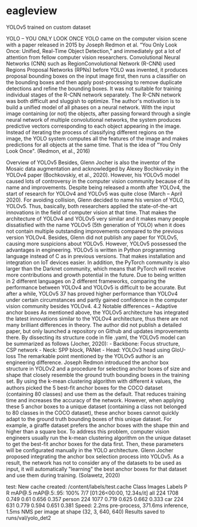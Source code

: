 # eagleview
YOLOv5 trained on custom dataset 




YOLO – YOU ONLY LOOK ONCE YOLO came on the computer vision scene with a paper released in 2015 by Joseph Redmon et al. “You Only Look Once: Unified, Real-Time Object Detection,” and immediately got a lot of attention from fellow computer vision researchers. Convolutional Neural Networks (CNN) such as RegionConvolutional Network (R-CNN) used Regions Proposal Networks (RPNs) before YOLO was invented, it produces proposal bounding boxes on the input image first, then runs a classifier on the bounding boxes and then apply post-processing to remove duplicate detections and refine the bounding boxes. It was not suitable for training individual stages of the R-CNN network separately. The R-CNN network was both difficult and sluggish to optimize. The author's motivation is to build a unified model of all phases on a neural network. With the input image containing (or not) the objects, after passing forward through a single neural network of multiple convolutional networks, the system produces predictive vectors corresponding to each object appearing in the image. Instead of iterating the process of classifying different regions on the image, the YOLO system computes all the features of the image and makes predictions for all objects at the same time. That is the idea of "You Only Look Once". (Redmon, et al., 2016)


Overview of YOLOv5 Besides, Glenn Jocher is also the inventor of the Mosaic data augmentation and acknowledged by Alexey Bochkovsky in the YOLOv4 paper (Bochkovskiy, et al., 2020). However, his YOLOv5 model caused lots of controversy in the computer vision community because of its name and improvements. Despite being released a month after YOLOv4, the start of research for YOLOv4 and YOLOv5 was quite close (March – April 2020). For avoiding collision, Glenn decided to name his version of YOLO, YOLOv5. Thus, basically, both researchers applied the state-of-the-art innovations in the field of computer vision at that time. That makes the architecture of YOLOv4 and YOLOv5 very similar and it makes many people dissatisfied with the name YOLOv5 (5th generation of YOLO) when it does not contain multiple outstanding improvements compared to the previous version YOLOv4. Besides, Glenn did not publish any paper for YOLOv5, causing more suspicions about YOLOv5. However, YOLOv5 possessed the advantages in engineering. YOLOv5 is written in Python programming language instead of C as in previous versions. That makes installation and integration on IoT devices easier. In addition, the PyTorch community is also larger than the Darknet community, which means that PyTorch will receive more contributions and growth potential in the future. Due to being written in 2 different languages on 2 different frameworks, comparing the performance between YOLOv4 and YOLOv5 is difficult to be accurate. But after a while, YOLOv5 37 has proved higher performance than YOLOv4 under certain circumstances and partly gained confidence in the computer vision community besides YOLOv4. 4.2 Notable differences – Adaptive anchor boxes As mentioned above, the YOLOv5 architecture has integrated the latest innovations similar to the YOLOv4 architecture, thus there are not many brilliant differences in theory. The author did not publish a detailed paper, but only launched a repository on Github and updates improvements there. By dissecting its structure code in file .yaml, the YOLOv5 model can be summarized as follows (Jocher, 2020): - Backbone: Focus structure, CSP network - Neck: SPP block, PANet - Head: YOLOv3 head using GIoU-loss The remarkable point mentioned by the YOLOv5 author is an engineering difference. Joseph Redmon introduced the anchor box structure in YOLOv2 and a procedure for selecting anchor boxes of size and shape that closely resemble the ground truth bounding boxes in the training set. By using the k-mean clustering algorithm with different 𝑘 values, the authors picked the 5 best-fit anchor boxes for the COCO dataset (containing 80 classes) and use them as the default. That reduces training time and increases the accuracy of the network. However, when applying these 5 anchor boxes to a unique dataset (containing a class not belonged to 80 classes in the COCO dataset), these anchor boxes cannot quickly adapt to the ground truth bounding boxes of this unique dataset. For example, a giraffe dataset prefers the anchor boxes with the shape thin and higher than a square box. To address this problem, computer vision engineers usually run the k-mean clustering algorithm on the unique dataset to get the best-fit anchor boxes for the data first. Then, these parameters will be configurated manually in the YOLO architecture. Glenn Jocher proposed integrating the anchor box selection process into YOLOv5. As a result, the network has not to consider any of the datasets to be used as input, it will automatically "learning" the best anchor boxes for that dataset and use them during training. (Solawetz, 2020)


test: New cache created: /content/labels/test.cache
               Class     Images     Labels          P          R     mAP@.5 mAP@.5:.95: 100% 7/7 [01:26<00:00, 12.34s/it]
                 all        224       1708      0.749       0.61      0.656      0.357
              person        224       1077      0.719      0.625      0.662      0.333
                 car        224        631      0.779      0.594      0.651      0.381
Speed: 2.2ms pre-process, 371.6ms inference, 1.5ms NMS per image at shape (32, 3, 640, 640)
Results saved to runs/val/yolo_det2


